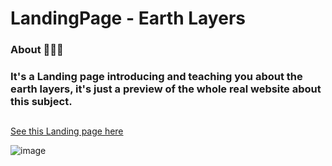 <h1>LandingPage - Earth Layers</h1>

### About 👨🏽‍🏫

<h3>It's a Landing page introducing and teaching you about the earth layers, it's just a preview of the whole real website about this subject.</h3>

##

[See this Landing page here](https://earthlayers-bybrunocosta.surge.sh/)

![image](https://user-images.githubusercontent.com/69023428/152181889-c187a19c-935b-42a1-9f36-8a0fb6e69583.png)


